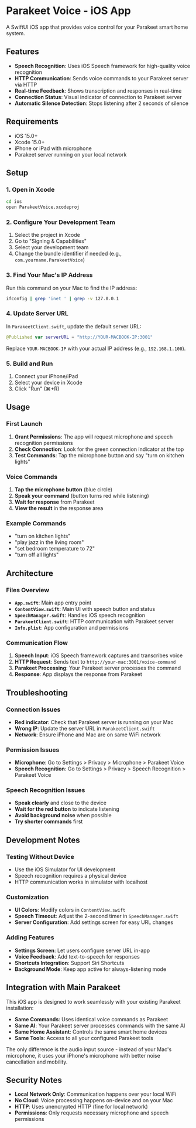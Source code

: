 # Parakeet Voice - iOS App

A SwiftUI iOS app that provides voice control for your Parakeet smart home system.

## Features

- **Speech Recognition**: Uses iOS Speech framework for high-quality voice recognition
- **HTTP Communication**: Sends voice commands to your Parakeet server via HTTP
- **Real-time Feedback**: Shows transcription and responses in real-time
- **Connection Status**: Visual indicator of connection to Parakeet server
- **Automatic Silence Detection**: Stops listening after 2 seconds of silence

## Requirements

- iOS 15.0+
- Xcode 15.0+
- iPhone or iPad with microphone
- Parakeet server running on your local network

## Setup

### 1. Open in Xcode
```bash
cd ios
open ParakeetVoice.xcodeproj
```

### 2. Configure Your Development Team
1. Select the project in Xcode
2. Go to "Signing & Capabilities"
3. Select your development team
4. Change the bundle identifier if needed (e.g., `com.yourname.ParakeetVoice`)

### 3. Find Your Mac's IP Address
Run this command on your Mac to find the IP address:
```bash
ifconfig | grep 'inet ' | grep -v 127.0.0.1
```

### 4. Update Server URL
In `ParakeetClient.swift`, update the default server URL:
```swift
@Published var serverURL = "http://YOUR-MACBOOK-IP:3001"
```

Replace `YOUR-MACBOOK-IP` with your actual IP address (e.g., `192.168.1.100`).

### 5. Build and Run
1. Connect your iPhone/iPad
2. Select your device in Xcode
3. Click "Run" (⌘+R)

## Usage

### First Launch
1. **Grant Permissions**: The app will request microphone and speech recognition permissions
2. **Check Connection**: Look for the green connection indicator at the top
3. **Test Commands**: Tap the microphone button and say "turn on kitchen lights"

### Voice Commands
1. **Tap the microphone button** (blue circle)
2. **Speak your command** (button turns red while listening)
3. **Wait for response** from Parakeet
4. **View the result** in the response area

### Example Commands
- "turn on kitchen lights"
- "play jazz in the living room"
- "set bedroom temperature to 72"
- "turn off all lights"

## Architecture

### Files Overview
- **`App.swift`**: Main app entry point
- **`ContentView.swift`**: Main UI with speech button and status
- **`SpeechManager.swift`**: Handles iOS speech recognition
- **`ParakeetClient.swift`**: HTTP communication with Parakeet server
- **`Info.plist`**: App configuration and permissions

### Communication Flow
1. **Speech Input**: iOS Speech framework captures and transcribes voice
2. **HTTP Request**: Sends text to `http://your-mac:3001/voice-command`
3. **Parakeet Processing**: Your Parakeet server processes the command
4. **Response**: App displays the response from Parakeet

## Troubleshooting

### Connection Issues
- **Red indicator**: Check that Parakeet server is running on your Mac
- **Wrong IP**: Update the server URL in `ParakeetClient.swift`
- **Network**: Ensure iPhone and Mac are on same WiFi network

### Permission Issues
- **Microphone**: Go to Settings > Privacy > Microphone > Parakeet Voice
- **Speech Recognition**: Go to Settings > Privacy > Speech Recognition > Parakeet Voice

### Speech Recognition Issues
- **Speak clearly** and close to the device
- **Wait for the red button** to indicate listening
- **Avoid background noise** when possible
- **Try shorter commands** first

## Development Notes

### Testing Without Device
- Use the iOS Simulator for UI development
- Speech recognition requires a physical device
- HTTP communication works in simulator with localhost

### Customization
- **UI Colors**: Modify colors in `ContentView.swift`
- **Speech Timeout**: Adjust the 2-second timer in `SpeechManager.swift`
- **Server Configuration**: Add settings screen for easy URL changes

### Adding Features
- **Settings Screen**: Let users configure server URL in-app
- **Voice Feedback**: Add text-to-speech for responses
- **Shortcuts Integration**: Support Siri Shortcuts
- **Background Mode**: Keep app active for always-listening mode

## Integration with Main Parakeet

This iOS app is designed to work seamlessly with your existing Parakeet installation:

- **Same Commands**: Uses identical voice commands as Parakeet
- **Same AI**: Your Parakeet server processes commands with the same AI
- **Same Home Assistant**: Controls the same smart home devices
- **Same Tools**: Access to all your configured Parakeet tools

The only difference is the audio input source - instead of your Mac's microphone, it uses your iPhone's microphone with better noise cancellation and mobility.

## Security Notes

- **Local Network Only**: Communication happens over your local WiFi
- **No Cloud**: Voice processing happens on-device and on your Mac
- **HTTP**: Uses unencrypted HTTP (fine for local network)
- **Permissions**: Only requests necessary microphone and speech permissions

